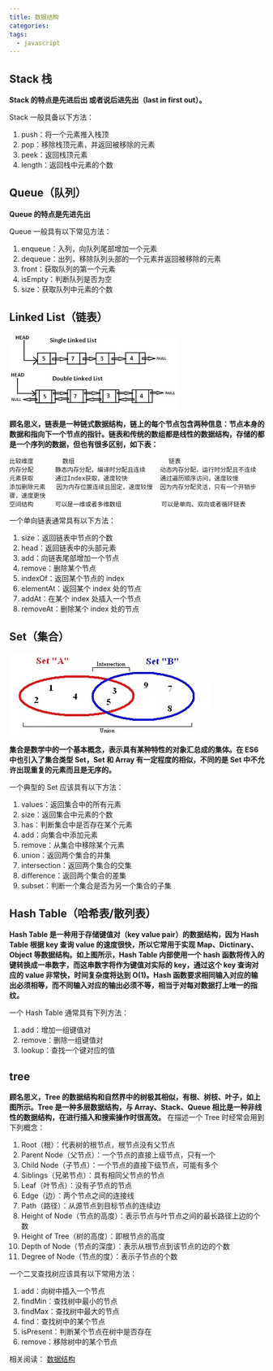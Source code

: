 ```yaml
---
title: 数据结构
categories:
tags:
  - javascript
---
```


## Stack 栈

**Stack 的特点是先进后出 或者说后进先出（last in first out）。**

Stack 一般具备以下方法：

1. push：将一个元素推入栈顶
2. pop：移除栈顶元素，并返回被移除的元素
3. peek：返回栈顶元素
4. length：返回栈中元素的个数

## Queue（队列）

**Queue 的特点是先进先出**

Queue 一般具有以下常见方法：

1. enqueue：入列，向队列尾部增加一个元素
2. dequeue：出列，移除队列头部的一个元素并返回被移除的元素
3. front：获取队列的第一个元素
4. isEmpty：判断队列是否为空
5. size：获取队列中元素的个数

## Linked List（链表）

![](/images/linkedList.png)

**顾名思义，链表是一种链式数据结构，链上的每个节点包含两种信息：节点本身的数据和指向下一个节点的指针。链表和传统的数组都是线性的数据结构，存储的都是一个序列的数据，但也有很多区别，如下表：**

```
比较维度	    数组	                        链表
内存分配      静态内存分配，编译时分配且连续    动态内存分配，运行时分配且不连续
元素获取      通过Index获取，速度较快         通过遍历顺序访问，速度较慢
添加删除元素   因为内存位置连续且固定，速度较慢  因为内存分配灵活，只有一个开销步骤，速度更快
空间结构      可以是一维或者多维数组           可以是单向、双向或者循环链表
```

一个单向链表通常具有以下方法：

1. size：返回链表中节点的个数
2. head：返回链表中的头部元素
3. add：向链表尾部增加一个节点
4. remove：删除某个节点
5. indexOf：返回某个节点的 index
6. elementAt：返回某个 index 处的节点
7. addAt：在某个 index 处插入一个节点
8. removeAt：删除某个 index 处的节点

## Set（集合）

![](/images/set.png)

**集合是数学中的一个基本概念，表示具有某种特性的对象汇总成的集体。在 ES6 中也引入了集合类型 Set，Set 和 Array 有一定程度的相似，不同的是 Set 中不允许出现重复的元素而且是无序的。**

一个典型的 Set 应该具有以下方法：

1. values：返回集合中的所有元素
2. size：返回集合中元素的个数
3. has：判断集合中是否存在某个元素
4. add：向集合中添加元素
5. remove：从集合中移除某个元素
6. union：返回两个集合的并集
7. intersection：返回两个集合的交集
8. difference：返回两个集合的差集
9. subset：判断一个集合是否为另一个集合的子集

## Hash Table（哈希表/散列表）

**Hash Table 是一种用于存储键值对（key value pair）的数据结构，因为 Hash Table 根据 key 查询 value 的速度很快，所以它常用于实现 Map、Dictinary、Object 等数据结构。如上图所示，Hash Table 内部使用一个 hash 函数将传入的键转换成一串数字，而这串数字将作为键值对实际的 key，通过这个 key 查询对应的 value 非常快，时间复杂度将达到 O(1)。Hash 函数要求相同输入对应的输出必须相等，而不同输入对应的输出必须不等，相当于对每对数据打上唯一的指纹。**

一个 Hash Table 通常具有下列方法：

1. add：增加一组键值对
2. remove：删除一组键值对
3. lookup：查找一个键对应的值

## tree

**顾名思义，Tree 的数据结构和自然界中的树极其相似，有根、树枝、叶子，如上图所示。Tree 是一种多层数据结构，与 Array、Stack、Queue 相比是一种非线性的数据结构，在进行插入和搜索操作时很高效。**
在描述一个 Tree 时经常会用到下列概念：

1. Root（根）：代表树的根节点，根节点没有父节点
2. Parent Node（父节点）：一个节点的直接上级节点，只有一个
3. Child Node（子节点）：一个节点的直接下级节点，可能有多个
4. Siblings（兄弟节点）：具有相同父节点的节点
5. Leaf（叶节点）：没有子节点的节点
6. Edge（边）：两个节点之间的连接线
7. Path（路径）：从源节点到目标节点的连续边
8. Height of Node（节点的高度）：表示节点与叶节点之间的最长路径上边的个数
9. Height of Tree（树的高度）：即根节点的高度
10. Depth of Node（节点的深度）：表示从根节点到该节点的边的个数
11. Degree of Node（节点的度）：表示子节点的个数

一个二叉查找树应该具有以下常用方法：

1. add：向树中插入一个节点
2. findMin：查找树中最小的节点
3. findMax：查找树中最大的节点
4. find：查找树中的某个节点
5. isPresent：判断某个节点在树中是否存在
6. remove：移除树中的某个节点

相关阅读：
[数据结构](https://mp.weixin.qq.com/s/mMDlxNhm8pc8lccH_8Baxw)

